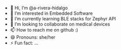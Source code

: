 - 👋 Hi, I’m @a-rivera-hidalgo
- 👀 I’m interested in Embedded Software 
- 🌱 I’m currently learning BLE stacks for Zephyr API 
- 💞️ I’m looking to collaborate on medical devices
- 📫 How to reach me on github :) 
- 😄 Pronouns: she/her
- ⚡ Fun fact: ...

<!---
a-rivera-hidalgo/a-rivera-hidalgo is a ✨ special ✨ repository because its `README.md` (this file) appears on your GitHub profile.
You can click the Preview link to take a look at your changes.
--->
